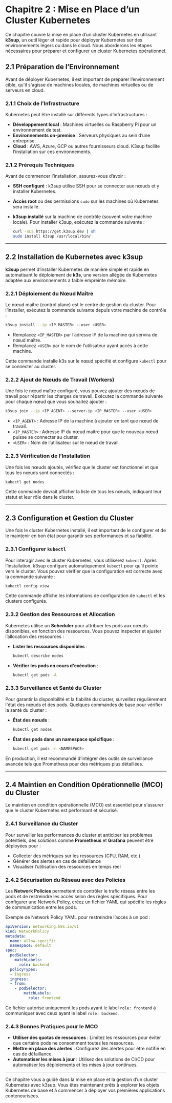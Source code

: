 # Chapitre 2 : Mise en Place d’un Cluster Kubernetes

Ce chapitre couvre la mise en place d’un cluster Kubernetes en utilisant **k3sup**, un outil léger et rapide pour déployer Kubernetes sur des environnements légers ou dans le cloud. Nous aborderons les étapes nécessaires pour préparer et configurer un cluster Kubernetes opérationnel.

## 2.1 Préparation de l’Environnement

Avant de déployer Kubernetes, il est important de préparer l’environnement cible, qu'il s'agisse de machines locales, de machines virtuelles ou de serveurs en cloud.

### 2.1.1 Choix de l’Infrastructure

Kubernetes peut être installé sur différents types d’infrastructures :

- **Développement local** : Machines virtuelles ou Raspberry Pi pour un environnement de test.
- **Environnements on-premise** : Serveurs physiques au sein d’une entreprise.
- **Cloud** : AWS, Azure, GCP ou autres fournisseurs cloud. K3sup facilite l’installation sur ces environnements.

### 2.1.2 Prérequis Techniques

Avant de commencer l’installation, assurez-vous d’avoir :

- **SSH configuré** : k3sup utilise SSH pour se connecter aux nœuds et y installer Kubernetes.
- **Accès root** ou des permissions `sudo` sur les machines où Kubernetes sera installé.
- **k3sup installé** sur la machine de contrôle (souvent votre machine locale). Pour installer k3sup, exécutez la commande suivante :

  ```bash
  curl -sLS https://get.k3sup.dev | sh
  sudo install k3sup /usr/local/bin/
  ```

---

## 2.2 Installation de Kubernetes avec k3sup

**k3sup** permet d’installer Kubernetes de manière simple et rapide en automatisant le déploiement de **k3s**, une version allégée de Kubernetes adaptée aux environnements à faible empreinte mémoire.

### 2.2.1 Déploiement du Nœud Maître

Le nœud maître (control plane) est le centre de gestion du cluster. Pour l’installer, exécutez la commande suivante depuis votre machine de contrôle :

```bash
k3sup install --ip <IP_MASTER> --user <USER>
```

- Remplacez `<IP_MASTER>` par l’adresse IP de la machine qui servira de nœud maître.
- Remplacez `<USER>` par le nom de l’utilisateur ayant accès à cette machine.

Cette commande installe k3s sur le nœud spécifié et configure `kubectl` pour se connecter au cluster.

### 2.2.2 Ajout de Nœuds de Travail (Workers)

Une fois le nœud maître configuré, vous pouvez ajouter des nœuds de travail pour répartir les charges de travail. Exécutez la commande suivante pour chaque nœud que vous souhaitez ajouter :

```bash
k3sup join --ip <IP_AGENT> --server-ip <IP_MASTER> --user <USER>
```

- `<IP_AGENT>` : Adresse IP de la machine à ajouter en tant que nœud de travail.
- `<IP_MASTER>` : Adresse IP du nœud maître pour que le nouveau nœud puisse se connecter au cluster.
- `<USER>` : Nom de l’utilisateur sur le nœud de travail.

### 2.2.3 Vérification de l’Installation

Une fois les nœuds ajoutés, vérifiez que le cluster est fonctionnel et que tous les nœuds sont connectés :

```bash
kubectl get nodes
```

Cette commande devrait afficher la liste de tous les nœuds, indiquant leur statut et leur rôle dans le cluster.

---

## 2.3 Configuration et Gestion du Cluster

Une fois le cluster Kubernetes installé, il est important de le configurer et de le maintenir en bon état pour garantir ses performances et sa fiabilité.

### 2.3.1 Configurer `kubectl`

Pour interagir avec le cluster Kubernetes, vous utiliserez `kubectl`. Après l’installation, k3sup configure automatiquement `kubectl` pour qu’il pointe vers le cluster. Vous pouvez vérifier que la configuration est correcte avec la commande suivante :

```bash
kubectl config view
```

Cette commande affiche les informations de configuration de `kubectl` et les clusters configurés.

### 2.3.2 Gestion des Ressources et Allocation

Kubernetes utilise un **Scheduler** pour attribuer les pods aux nœuds disponibles, en fonction des ressources. Vous pouvez inspecter et ajuster l’allocation des ressources :

- **Lister les ressources disponibles** :
  ```bash
  kubectl describe nodes
  ```

- **Vérifier les pods en cours d'exécution** :
  ```bash
  kubectl get pods -A
  ```

### 2.3.3 Surveillance et Santé du Cluster

Pour garantir la disponibilité et la fiabilité du cluster, surveillez régulièrement l'état des nœuds et des pods. Quelques commandes de base pour vérifier la santé du cluster :

- **État des nœuds** :
  ```bash
  kubectl get nodes
  ```

- **État des pods dans un namespace spécifique** :
  ```bash
  kubectl get pods -n <NAMESPACE>
  ```

En production, il est recommandé d’intégrer des outils de surveillance avancée tels que Prometheus pour des métriques plus détaillées.

---

## 2.4 Maintien en Condition Opérationnelle (MCO) du Cluster

Le maintien en condition opérationnelle (MCO) est essentiel pour s'assurer que le cluster Kubernetes est performant et sécurisé.

### 2.4.1 Surveillance du Cluster

Pour surveiller les performances du cluster et anticiper les problèmes potentiels, des solutions comme **Prometheus** et **Grafana** peuvent être déployées pour :

- Collecter des métriques sur les ressources (CPU, RAM, etc.)
- Générer des alertes en cas de défaillance
- Visualiser l’utilisation des ressources en temps réel

### 2.4.2 Sécurisation du Réseau avec des Policies

Les **Network Policies** permettent de contrôler le trafic réseau entre les pods et de restreindre les accès selon des règles spécifiques. Pour configurer une Network Policy, créez un fichier YAML qui spécifie les règles de communication entre les pods.

Exemple de Network Policy YAML pour restreindre l’accès à un pod :

```yaml
apiVersion: networking.k8s.io/v1
kind: NetworkPolicy
metadata:
  name: allow-specific
  namespace: default
spec:
  podSelector:
    matchLabels:
      role: backend
  policyTypes:
  - Ingress
  ingress:
  - from:
    - podSelector:
        matchLabels:
          role: frontend
```

Ce fichier autorise uniquement les pods ayant le label `role: frontend` à communiquer avec ceux ayant le label `role: backend`.

### 2.4.3 Bonnes Pratiques pour le MCO

- **Utiliser des quotas de ressources** : Limitez les ressources pour éviter que certains pods ne consomment toutes les ressources.
- **Mettre en place des alertes** : Configurez des alertes pour être notifié en cas de défaillance.
- **Automatiser les mises à jour** : Utilisez des solutions de CI/CD pour automatiser les déploiements et les mises à jour continues.

---

Ce chapitre vous a guidé dans la mise en place et la gestion d’un cluster Kubernetes avec k3sup. Vous êtes maintenant prêts à explorer les objets Kubernetes de base et à commencer à déployer vos premières applications conteneurisées.

